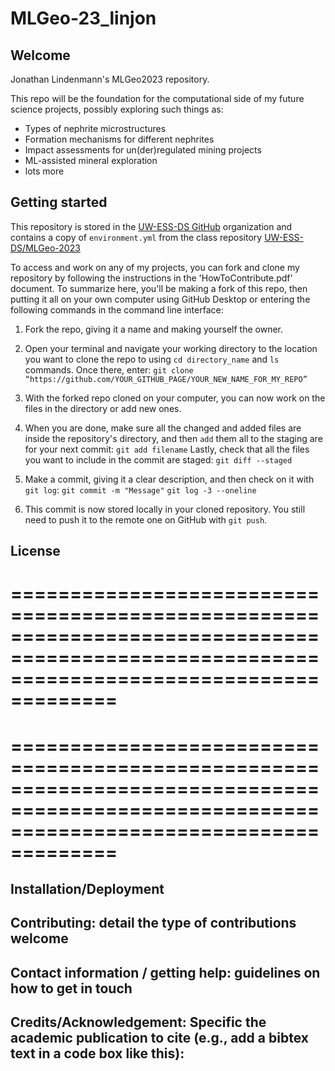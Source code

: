 # MLGeo-23_linjon 

## Welcome
Jonathan Lindenmann's MLGeo2023 repository. 

This repo will be the foundation for the computational side of my future science projects, possibly exploring such things as: 

- Types of nephrite microstructures
- Formation mechanisms for different nephrites
- Impact assessments for un(der)regulated mining projects
- ML-assisted mineral exploration
- lots more


## Getting started
This repository is stored in the [UW-ESS-DS GitHub](https://github.com/UW-ESS-DS) organization and contains a copy of `environment.yml` from the class repository [UW-ESS-DS/MLGeo-2023](https://github.com/UW-ESS-DS/MLGeo-2023)

To access and work on any of my projects, you can fork and clone my repository by following the instructions in the 'HowToContribute.pdf' document. To summarize here, you'll be making a fork of this repo, then putting it all on your own computer using GitHub Desktop or entering the following commands in the command line interface:

1. Fork the repo, giving it a name and making yourself the owner.
2. Open your terminal and navigate your working directory to the location you want to clone the repo to using `cd directory_name` and `ls` commands. Once there, enter:
    `git clone “https://github.com/YOUR_GITHUB_PAGE/YOUR_NEW_NAME_FOR_MY_REPO”`
    
3. With the forked repo cloned on your computer, you can now work on the files in the directory or add new ones.
4. When you are done, make sure all the changed and added files are inside the repository's directory, and then `add` them all to the staging are for your next commit:
    `git add filename`
Lastly, check that all the files you want to include in the commit are staged:
    `git diff --staged`
5. Make a commit, giving it a clear description, and then check on it with `git log`:
    `git commit -m "Message"`
    `git log -3 --oneline`
7. This commit is now stored locally in your cloned repository. You still need to push it to the remote one on GitHub with `git push`.



## License






===========================================================================================================================================
===========================================================================================================================================
===========================================================================================================================================
===========================================================================================================================================

## Installation/Deployment

## Contributing: detail the type of contributions welcome

## Contact information / getting help: guidelines on how to get in touch

## Credits/Acknowledgement: Specific the academic publication to cite (e.g., add a bibtex text in a code box like this):
